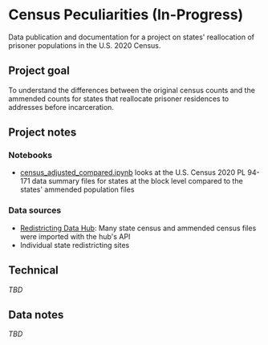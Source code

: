 # Census Peculiarities (In-Progress)

Data publication and documentation for a project on states' reallocation of prisoner populations in the U.S. 2020 Census. 


## Project goal

To understand the differences between the original census counts and the ammended counts for states that reallocate prisoner residences to addresses before incarceration. 

## Project notes
### Notebooks

* [census_adjusted_compared.ipynb](census-peculiarities/analysis/census_adjusted_compared.ipynb) looks at the U.S. Census 2020 PL 94-171 data summary files for states at the block level compared to the states' ammended population files

### Data sources

* [Redistricting Data Hub](https://redistrictingdatahub.org/): Many state census and ammended census files were imported with the hub's API
* Individual state redistricting sites

## Technical

*TBD*


## Data notes

*TBD*
